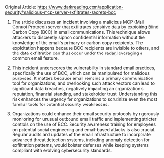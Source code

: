 Original Article: https://www.darkreading.com/application-security/malicious-mcp-server-exfiltrates-secrets-bcc

1) The article discusses an incident involving a malicious MCP (Mail Control Protocol) server that exfiltrates sensitive data by exploiting Blind Carbon Copy (BCC) in email communications. This technique allows attackers to discreetly siphon confidential information without the knowledge of the email's primary or carbon copy recipients. The exploitation happens because BCC recipients are invisible to others, and the data exfiltration can thus occur under the radar, leveraging a common email feature.

2) This incident underscores the vulnerability in standard email practices, specifically the use of BCC, which can be manipulated for malicious purposes. It matters because email remains a primary communication tool for organizations, and overlooking such attack vectors can lead to significant data breaches, negatively impacting an organization's reputation, financial standing, and stakeholder trust. Understanding this risk enhances the urgency for organizations to scrutinize even the most familiar tools for potential security weaknesses.

3) Organizations could enhance their email security protocols by rigorously monitoring for unusual outbound email traffic and implementing stricter controls on the use of BCC. Security awareness training for employees on potential social engineering and email-based attacks is also crucial. Regular audits and updates of the email infrastructure to incorporate advanced threat detection systems, including anomaly detection for exfiltration patterns, would bolster defenses while keeping systems compliant with evolving cybersecurity standards.